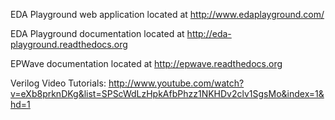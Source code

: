 EDA Playground web application located at http://www.edaplayground.com/

EDA Playground documentation located at http://eda-playground.readthedocs.org

EPWave documentation located at http://epwave.readthedocs.org

Verilog Video Tutorials: http://www.youtube.com/watch?v=eXb8prknDKg&list=SPScWdLzHpkAfbPhzz1NKHDv2clv1SgsMo&index=1&hd=1
